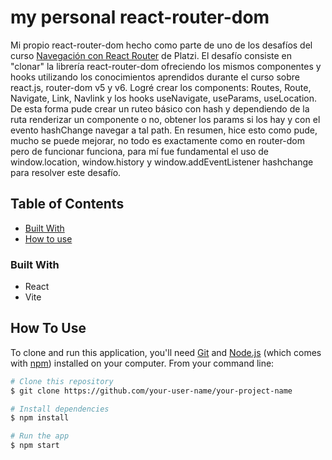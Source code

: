 <h1 align="left">my personal react-router-dom</h1>

<div align="left">
   Mi propio react-router-dom hecho como parte de uno de los desafíos del curso 
   <a href="https://platzi.com/cursos/react-router/">Navegación con React Router</a> de Platzi.
   El desafío consiste en "clonar" la librería react-router-dom ofreciendo los mismos componentes y hooks utilizando los conocimientos aprendidos durante el curso sobre react.js, router-dom v5 y v6.
   Logré crear los components: Routes, Route, Navigate, Link, Navlink y los hooks useNavigate, useParams,
   useLocation. De esta forma pude crear un ruteo básico con hash y dependiendo de la ruta renderizar un
   componente o no, obtener los params si los hay y con el evento hashChange navegar a tal path.
   En resumen, hice esto como pude, mucho se puede mejorar, no todo es exactamente como en router-dom pero de funcionar funciona, para mí fue fundamental el uso de window.location, window.history y window.addEventListener hashchange para resolver este desafío.
</div>

<!-- TABLE OF CONTENTS -->

## Table of Contents

- [Built With](#built-with)
- [How to use](#how-to-use)

<!-- OVERVIEW -->

### Built With

<!-- This section should list any major frameworks that you built your project using. Here are a few examples.-->

- React
- Vite

## How To Use

<!-- Example: -->

To clone and run this application, you'll need [Git](https://git-scm.com) and [Node.js](https://nodejs.org/en/download/) (which comes with [npm](http://npmjs.com)) installed on your computer. From your command line:

```bash
# Clone this repository
$ git clone https://github.com/your-user-name/your-project-name

# Install dependencies
$ npm install

# Run the app
$ npm start
```

